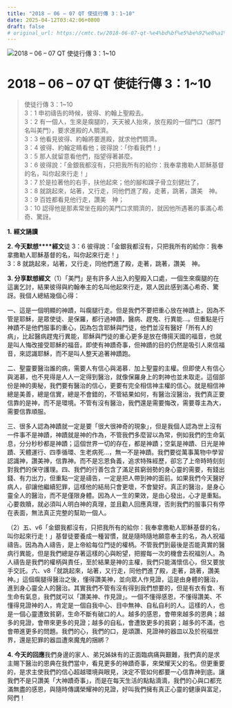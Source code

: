 ```yaml
---
title: "2018 – 06 – 07 QT 使徒行傳 3：1~10"
date: 2025-04-12T03:42:06+0800
draft: false
# original_url: https://cmtc.tw/2018-06-07-qt-%e4%bd%bf%e5%be%92%e8%a1%8c%e5%82%b3-3%ef%bc%9a110
---
```


![2018 – 06 – 07 QT 使徒行傳 3：1\~10](/images/qt.jpg   "2018 – 06 – 07 QT 使徒行傳 3：1\~10")

# 2018 – 06 – 07 QT 使徒行傳 3：1\~10

> 使徒行傳 3：1\~10  
> 3：1 申初禱告的時候，彼得、約翰上聖殿去。  
> 3：2 有一個人，生來是瘸腿的，天天被人抬來，放在殿的一個門口（那門名叫美門），要求進殿的人賙濟。  
> 3：3 他看見彼得、約翰將要進殿，就求他們賙濟。  
> 3：4 彼得、約翰定睛看他；彼得說：「你看我們！」  
> 3：5 那人就留意看他們，指望得著甚麼。  
> 3：6 彼得說：「金銀我都沒有，只把我所有的給你：我奉拿撒勒人耶穌基督的名，叫你起來行走！」  
> 3：7 於是拉著他的右手，扶他起來；他的腳和踝子骨立刻健壯了，  
> 3：8 就跳起來，站著，又行走，同他們進了殿，走著，跳著，讚美　神。  
> 3：9 百姓都看見他行走，讚美　神；  
> 3：10 認得他是那素常坐在殿的美門口求賙濟的，就因他所遇著的事滿心希奇、驚訝。

**1.** **經文誦讀**

**2. 今天默想****經文**徒 3：6 彼得說：「金銀我都沒有，只把我所有的給你：我奉拿撒勒人耶穌基督的名，叫你起來行走！」  
3：8 就跳起來，站著，又行走，同他們進了殿，走著，跳著，讚美　神。

**3. 分享默想經文**（1）「美門」是有許多人出入的聖殿入口處，一個生來瘸腿的在這裏乞討，結果彼得與約翰奉主的名叫他起來行走，眾人因此感到滿心希奇、驚訝。我個人總結幾個心得：

一、這是一個明顯的神蹟，叫瘸腿行走。但是我們不要把重心放在神蹟上，因為不管是耶穌，是眾使徒、是保羅，都行過神蹟，醫病、趕鬼、行異能…。但重點是行神蹟不是他們服事的重心，因為包含耶穌與門徒，他們並沒有醫好「所有人的病」，比起醫病趕鬼行異能，耶穌與門徒的重心更多是放在傳揚天國的福音，也就是叫人悔改接受耶穌的福音。即使有神蹟奇事，但神蹟的目的仍然是吸引人來信福音，來認識耶穌，而不是叫人整天追著神蹟跑。

二、聖靈要醫治誰的病，需要人有信心與渴慕．加上聖靈的主權。但即使人有信心與渴慕，也不見得是人人一定得到醫治，就像保羅身上的刺神也並未取走。這個部份是神的奧秘，我們要有醫治的信心，更要有完全相信神主權的信心。就是相信神總是美善，總是信實，總是不會錯的，不管結果如何，有醫治沒醫治，我們真正要信靠的是神，而不是環境。不管有沒有醫治，我們還是需要悔改，需要尊主為大，需要信靠順服。

三、很多人認為神蹟就一定是要「很大很神奇的現象」，但是我個人認為世上沒有一件事不是神蹟，神蹟就是神的作為，不管我們多麼習以為常，例如我們的生命氣息，分分秒秒都是神蹟；這個世界一切的存在，都是神蹟；空氣是神蹟、日光是神蹟、天體運行、四季循環、生老病死…，無一不是神蹟。我們要從萬事萬物中學習認識神，讚美神，信靠神。而不是忘恩負義，追求特殊經歷，卻忘了上帝時時刻刻對我們的保守護理。四、我們的行善包含了滿足貧窮弱勢的身心靈的需要，有錢出錢、有力出力，但重點一定是禱告，一定是把人帶到神的面前。如果我們今天醫好病人，卻讓他繼續犯罪，這樣他的結局只會更壞，不會變好。真正的醫治，是身心靈全人的醫治，而不是僅限身體。因為人一生的果效，是由心發出，心才是重點。心要救贖，就必須叫人明白神的真理，並且勸人回應真理，否則我們的服事只有停在表面，無法真正完整的幫助一個人。

（2）五、v6「金銀我都沒有，只把我所有的給你：我奉拿撒勒人耶穌基督的名，叫你起來行走！」基督徒要養成一種習慣，就是隨時隨地願意奉主的名，為人祝福禱告。因為為人禱告，是上帝給每位門徒的權柄。不管我們到最後是否能真實的醫病行異能，但是我們總是存著這樣的心與盼望，把握每一次的機會去祝福別人。為人禱告是我們的權柄與責任，至於結果是神的主權，我們只能滿懷信心，但又要放手交託。六、v8「就跳起來，站著，又行走，同他們進了殿，走著，跳著，讚美　神。」這個瘸腿得醫治之後，懂得讚美神，並向眾人作見證，這是由身體的醫治，進到身心靈全人的醫治。其實我們不管有沒有得到我們想要的，但是有衣有食、有生命有氣息，我們就可以「讚美神、作見證」。一個不懂得感恩，不懂得讚美、不懂得見證神的人，肯定是一個自我中心、目中無神、自私自利的人。這樣的人，也是一個心靈遭致貧窮，生命不斷有破口的人。越多的感恩，會帶來越多的恩典；越多的見證，會帶來更多的見證；越多的自私，會遭致更多的貧窮；越多的不滿，也會帶進更多的問題。我們的心，我們的口，是頌讚、見證神的器皿以及於祝福世界，還是犯罪的器皿遭來魔鬼的捆綁？

**4. 今天的回應**我們身邊的家人、弟兄姊妹有的正面臨病痛與艱難，我們真的是求主賜下醫治的恩典在我們當中，看見更多的神蹟奇事，來榮耀天父的名。但更重要的，是求主使我們的信心超越環境與眼見，決定不管如何都要一心信靠神到底。讓我們不是只讚美「大神蹟奇事」，而是在每天生活的點點滴滴，我們的心與口都充滿無盡的感恩，與隨時傳講榮耀神的見證，好叫我們擁有真正心靈的健康與富足，阿們！